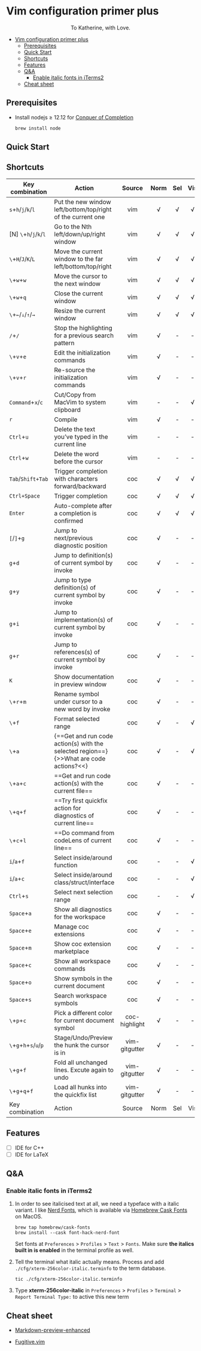 # Vim configuration primer plus

<p align="center">
To Katherine, with Love.
</p>

<!-- @import "[TOC]" {cmd="toc" depthFrom=1 depthTo=6 orderedList=false} -->

<!-- code_chunk_output -->

- [Vim configuration primer plus](#vim-configuration-primer-plus)
  - [Prerequisites](#prerequisites)
  - [Quick Start](#quick-start)
  - [Shortcuts](#shortcuts)
  - [Features](#features)
  - [Q&A](#qa)
    - [Enable italic fonts in iTerms2](#enable-italic-fonts-in-iterms2)
  - [Cheat sheet](#cheat-sheet)

<!-- /code_chunk_output -->

## Prerequisites

- Install nodejs ≥ 12.12 for [Conquer of Completion](https://github.com/neoclide/coc.nvim#quick-start)

  ```bash
  brew install node
  ```

## Quick Start

## Shortcuts

| Key combination         | Action                                                                                |    Source     | Norm | Sel | Vis | Opr | Ins |
| ----------------------- | ------------------------------------------------------------------------------------- | :-----------: | :--: | :-: | :-: | :-: | :-: |
| `s`+`h`/`j`/`k`/`l`     | Put the new window left/bottom/top/right of the current one                           |      vim      |  √   |  √  |  √  |  √  |  -  |
| [N] `\`+`h`/`j`/`k`/`l` | Go to the Nth left/down/up/right window                                               |      vim      |  √   |  √  |  √  |  √  |  -  |
| `\`+`H`/`J`/`K`/`L`     | Move the current window to the far left/bottom/top/right                              |      vim      |  √   |  √  |  √  |  √  |  -  |
| `\`+`w`+`w`             | Move the cursor to the next window                                                    |      vim      |  √   |  √  |  √  |  √  |  -  |
| `\`+`w`+`q`             | Close the current window                                                              |      vim      |  √   |  √  |  √  |  √  |  -  |
| `\`+`←`/`↓`/`↑`/`→`     | Resize the current window                                                             |      vim      |  √   |  √  |  √  |  √  |  -  |
| `/`+`/`                 | Stop the highlighting for a previous search pattern                                   |      vim      |  √   |  -  |  -  |  -  |  -  |
| `\`+`v`+`e`             | Edit the initialization commands                                                      |      vim      |  √   |  -  |  -  |  -  |  -  |
| `\`+`v`+`r`             | Re-source the initialization commands                                                 |      vim      |  √   |  -  |  -  |  -  |  -  |
| `Command`+`x`/`c`       | Cut/Copy from MacVim to system clipboard                                              |      vim      |  -   |  -  |  √  |  -  |  -  |
| `r`                     | Compile                                                                               |      vim      |  √   |  -  |  -  |  -  |  -  |
| `Ctrl`+`u`              | Delete the text you’ve typed in the current line                                      |      vim      |  -   |  -  |  -  |  -  |  √  |
| `Ctrl`+`w`              | Delete the word before the cursor                                                     |      vim      |  -   |  -  |  -  |  -  |  √  |
| `Tab`/`Shift+Tab`       | Trigger completion with characters forward/backward                                   |      coc      |  √   |  √  |  √  |  √  |  -  |
| `Ctrl+Space`            | Trigger completion                                                                    |      coc      |  √   |  √  |  √  |  √  |  -  |
| `Enter`                 | Auto-complete after a completion is confirmed                                         |      coc      |  √   |  √  |  √  |  √  |  -  |
| `[`/`]`+`g`             | Jump to next/previous diagnostic position                                             |      coc      |  √   |  -  |  -  |  -  |  -  |
| `g`+`d`                 | Jump to definition(s) of current symbol by invoke                                     |      coc      |  √   |  -  |  -  |  -  |  -  |
| `g`+`y`                 | Jump to type definition(s) of current symbol by invoke                                |      coc      |  √   |  -  |  -  |  -  |  -  |
| `g`+`i`                 | Jump to implementation(s) of current symbol by invoke                                 |      coc      |  √   |  -  |  -  |  -  |  -  |
| `g`+`r`                 | Jump to references(s) of current symbol by invoke                                     |      coc      |  √   |  -  |  -  |  -  |  -  |
| `K`                     | Show documentation in preview window                                                  |      coc      |  √   |  -  |  -  |  -  |  -  |
| `\`+`r`+`m`             | Rename symbol under cursor to a new word by invoke                                    |      coc      |  √   |  -  |  -  |  -  |  -  |
| `\`+`f`                 | Format selected range                                                                 |      coc      |  √   |  -  |  √  |  -  |  -  |
| `\`+`a`                 | {==Get and run code action(s) with the selected region==}{>>What are code actions?<<} |      coc      |  √   |  -  |  √  |  -  |  -  |
| `\`+`a`+`c`             | ==Get and run code action(s) with the current file==                                  |      coc      |  √   |  -  |  -  |  -  |  -  |
| `\`+`q`+`f`             | ==Try first quickfix action for diagnostics of current line==                         |      coc      |  √   |  -  |  -  |  -  |  -  |
| `\`+`c`+`l`             | ==Do command from codeLens of current line==                                          |      coc      |  √   |  -  |  -  |  -  |  -  |
| `i`/`a`+`f`             | Select inside/around function                                                         |      coc      |  -   |  -  |  √  |  √  |  -  |
| `i`/`a`+`c`             | Select inside/around class/struct/interface                                           |      coc      |  -   |  -  |  √  |  √  |  -  |
| `Ctrl`+`s`              | Select next selection range                                                           |      coc      |  -   |  -  |  √  |  √  |  -  |
| `Space`+`a`             | Show all diagnostics for the workspace                                                |      coc      |  √   |  -  |  -  |  -  |  -  |
| `Space`+`e`             | Manage coc extensions                                                                 |      coc      |  √   |  -  |  -  |  -  |  -  |
| `Space`+`m`             | Show coc extension marketplace                                                        |      coc      |  √   |  -  |  -  |  -  |  -  |
| `Space`+`c`             | Show all workspace commands                                                           |      coc      |  √   |  -  |  -  |  -  |  -  |
| `Space`+`o`             | Show symbols in the current document                                                  |      coc      |  √   |  -  |  -  |  -  |  -  |
| `Space`+`s`             | Search workspace symbols                                                              |      coc      |  √   |  -  |  -  |  -  |  -  |
| `\`+`p`+`c`             | Pick a different color for current document symbol                                    | coc-highlight |  √   |  -  |  -  |  -  |  -  |
| `\`+`g`+`h`+`s`/`u`/`p` | Stage/Undo/Preview the hunk the cursor is in                                          | vim-gitgutter |  √   |  -  |  -  |  -  |  -  |
| `\`+`g`+`f`             | Fold all unchanged lines. Excute again to undo                                        | vim-gitgutter |  √   |  -  |  -  |  -  |  -  |
| `\`+`g`+`q`+`f`         | Load all hunks into the quickfix list                                                 | vim-gitgutter |  √   |  -  |  -  |  -  |  -  |
| Key combination         | Action                                                                                |    Source     | Norm | Sel | Vis | Opr | Ins |

## Features

- [ ] IDE for C++
- [ ] IDE for LaTeX

## Q&A

### Enable italic fonts in iTerms2

1. In order to see italicised text at all, we need a typeface with a italic variant.
   I like [Nerd Fonts](https://github.com/ryanoasis/nerd-fonts),
   which is available via [Homebrew Cask Fonts](https://github.com/Homebrew/homebrew-cask-fonts) on MacOS.

   ```shell
   brew tap homebrew/cask-fonts
   brew install --cask font-hack-nerd-font
   ```

   Set fonts at `Preferences` > `Profiles` > `Text` > `Fonts`.
   Make sure **the italics built in is enabled** in the terminal profile as well.

2. Tell the terminal what italic actually means.
   Process and add `./cfg/xterm-256color-italic.terminfo` to the term database.

   ```shell
   tic ./cfg/xterm-256color-italic.terminfo
   ```

3. Type **xterm-256color-italic** in `Preferences` > `Profiles` > `Terminal` > `Report Terminal Type:` to active this new term

## Cheat sheet

- [Markdown-preview-enhanced](./doc/markdown-preview-enhanced.md)

- [Fugitive.vim](./doc/fugitive.md)
